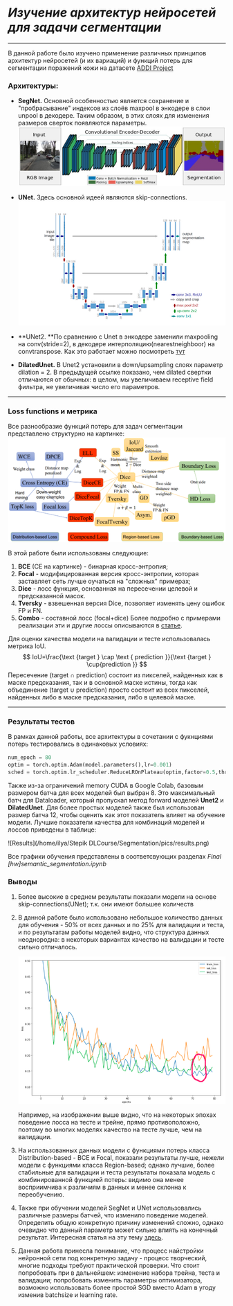 # *Изучение архитектур нейросетей для задачи сегментации*
***
В данной работе было изучено применение различных принципов архитектур нейросетей (и их вариаций) и функций потерь для сегментации поражений кожи на датасете [ADDI Project](https://www.fc.up.pt/addi/ph2%20database.html) 

### **Архитектуры:**
- **SegNet.**
 Основной особенностью является сохранение и "пробрасывание" индексов из слоёв maxpool в энкодере в слои unpool в декодере. Таким образом, в этих слоях для изменения размеров сверток появляются параметры.
![SegNet Arch](pics/v2-3b8afcba98f36b5924de5717260b220a_b.jpg  "SegNet")

- **UNet.**
 Здесь основной идеей являются skip-connections.
 ![UNet Arch](pics/ct-scans-processed-by-u-net.jpg  "UNet")

-  **UNet2. **По сравнению c Unet в энкодере заменили maxpooling на conv(stride=2), в декодере интерполяцию(nearestneighboor) на convtranspose. 
 Как это работает можно посмотреть [тут](https://github.com/vdumoulin/conv_arithmetic/blob/master/README.md) 

- **DilatedUnet.** В Unet2 установили в down/upsampling слоях параметр dilation = 2. В предыдущей ссылке показано, чем  dilated свертки отличаются от обычных: в целом, мы увеличиваем receptive field фильтра, не увеличивая число его параметров.
***

### Loss functions и метрика
Все разнообразие функций потерь для задач сегментации представлено структурно на картинке:
![Segmentation losses](pics/LossOverview.png  "SegNet")

В этой работе были использованы следующие:
1. **BCE** (CE на картинке) - бинарная кросс-энтропия;
2. **Focal** - модифицированная версия кросс-энтропии, которая заставляет сеть лучше оучаться на "сложных" примерах;
3. **Dice** - лосс  функция, основанная на пересечении целевой и предсказанной масок.
4. **Tversky** - взвешенная версия Dice, позволяет изменять цену ошибок FP и FN.
5. **Combo** -  составной лосс (focal+dice)
Более подробно с примерами реализации эти и другие лоссы описываются в [статье](https://lars76.github.io/neural-networks/object-detection/losses-for-segmentation/).

Для оценки качества модели на валидации и тесте использовалась метрика IoU.
$$
IoU=\frac{\text {target } \cap \text { prediction }}{\text {target } \cup{prediction }}
$$
Пересечение (target ∩ prediction) состоит из пикселей, найденных как в маске предсказания, так и в основной маске истины, тогда как объединение (target ∪ prediction) просто состоит из всех пикселей, найденных либо в маске предсказания, либо в целевой маске.

***

### Результаты тестов
В рамках данной работы, все архитектуры в сочетании с фукнциями потерь тестировались в одинаковых условиях:

```python
num_epoch = 80
optim = torch.optim.Adam(model.parameters(),lr=0.001)
sched = torch.optim.lr_scheduler.ReduceLROnPlateau(optim,factor=0.5,threshold=0.005, patience=3,verbose=True)
```

Также из-за ограничений memory CUDA в Google Colab, базовым размером батча для всех моделей был выбран 8. Это максимальный батч для Dataloader, который пропускал метод  forward моделей **Unet2**  и **DilatedUnet**. Для более простых моделей также был использован размер батча 12, чтобы оценить как этот показатель влияет на обучение модели.
Лучшие показатели качества для комбинаций моделей и лоссов приведены в таблице:

![Results](/home/ilya/Stepik DLCourse/Segmentation/pics/results.png)

Все графики обучения представлены в соответсвующих разделах *Final [hw]semantic_segmentation.ipynb*

### Выводы

1. Более высокие в среднем результаты показали модели на основе skip-connections(UNet); т.к. они имеют большее количеств

2. В данной работе было использовано небольшое количество данных для обучения  - 50% от всех данных и по 25% для валидации и теста, и по результатам работы моделей видно, что структура данных неоднородна: в некоторых вариантах качество на валидации и тесте сильно отличалось. 

   ![Losses](pics/losses.png)

   Например, на изображении выше видно, что на некоторых эпохах поведение лосса на тесте и трейне, прямо противоположно, поэтому во многих моделях качество на тесте лучше, чем на валидации.

3. На использованных данных модели с функциями потерь класса Distribution-based  - BCE и Focal, показали результаты лучше, нежели модели с функциями класса Region-based; однако лучшие, более стабильные для валидации и теста  результаты показала модель с комбинированной функцией потерь: видимо она менее восприимчива к различиям в данных и менее склонна к переобучению.

4. Также при обучении моделей SegNet и UNet использовались различные размеры батчей, что изменило поведение моделей. Определить общую конкретную причину изменений сложно, однако очевидно что данный параметр может сильно влиять на конечный результат. Интересная статья на эту тему [здесь](https://medium.com/mini-distill/effect-of-batch-size-on-training-dynamics-21c14f7a716e).

5. Данная работа принесла понимание, что процесс найстройки нейронной сети под конкретную задачу - процесс творческий, многие подходы требуют практической проверки. Что стоит попробовать при в дальнейшем: изменение набора трейна, теста и валидации; попробовать изменить параметры оптимизатора, возможно использовать более простой SGD вместо Adam в угоду изменив batchsize и learning rate.

